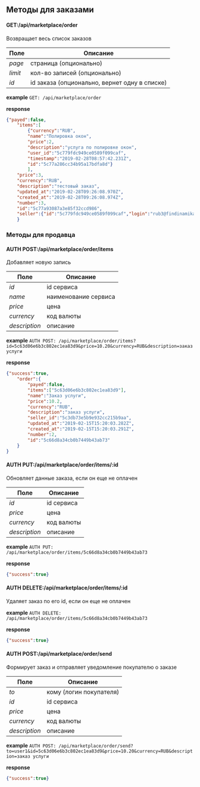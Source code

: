 ## Методы для заказами

#### GET:/api/marketplace/order
Возвращает весь список заказов

Поле | Описание
--- | ---
_page_| страница (опционально)
_limit_| кол-во записей (опционально)
_id_| id заказа (опционально, вернет одну в списке)

**example** `GET: /api/marketplace/order`

**response**
```json
{"payed":false,
    "items":[
        {"currency":"RUB",
        "name":"Полировка окон",
        "price":2,
        "description":"услуга по полировке окон",
        "user_id":"5c779fdc949ce0589f099caf",
        "timestamp":"2019-02-28T08:57:42.231Z",
        "id":"5c77a286cc34b95a17bdfa8d"}
        ],
    "price":3,
    "currency":"RUB",
    "description":"тестовый заказ",
    "updated_at":"2019-02-28T09:26:08.970Z",
    "created_at":"2019-02-28T09:26:08.974Z",
    "number":3,
    "id":"5c77a93087a3e85f32ccd986",
    "seller":{"id":"5c779fdc949ce0589f099caf","login":"rub3@findinamika.com"}
    }
```

### Методы для продавца
#### AUTH POST:/api/marketplace/order/items

Добавляет новую запись 

Поле | Описание
--- | ---
_id_| id сервиса
_name_| наименование сервиса
_price_| цена
_currency_| код валюты
_description_| описание

**example** `AUTH POST: /api/marketplace/order/items?id=5c63d06e6b3c802ec1ea83d9&price=10.20&currency=RUB&description=заказ услуги`

**response**
```json
{"success":true,
    "order":{
        "payed":false,
        "items":["5c63d06e6b3c802ec1ea83d9"],
        "name":"Заказ услуги",
        "price":10.2,
        "currency":"RUB",
        "description":"заказ услуги",
        "seller_id":"5c3db73e5b9e932cc215b9aa",
        "updated_at":"2019-02-15T15:20:03.282Z",
        "created_at":"2019-02-15T15:20:03.291Z",
        "number":2,
        "id":"5c66d8a34cb0b7449b43ab73"
    }
}
```

#### AUTH PUT:/api/marketplace/order/items/:id

Обновляет данные заказа, если он еще не оплачен 

Поле | Описание
--- | ---
_id_| id сервиса
_price_| цена
_currency_| код валюты
_description_| описание

**example** `AUTH PUT: /api/marketplace/order/items/5c66d8a34cb0b7449b43ab73`

**response**
```json
{"success":true}
```

#### AUTH DELETE:/api/marketplace/order/items/:id

Удаляет заказ по его id, если он еще не оплачен  

**example** `AUTH DELETE: /api/marketplace/order/items/5c66d8a34cb0b7449b43ab73`

**response**
```json
{"success":true}
```

#### AUTH POST:/api/marketplace/order/send

Формирует заказ и отправляет уведомление покупателю о заказе

Поле | Описание
--- | ---
_to_| кому (логин покупателя)
_id_| id сервиса
_price_| цена
_currency_| код валюты
_description_| описание

**example** `AUTH POST: /api/marketplace/order/send?to=user1&id=5c63d06e6b3c802ec1ea83d9&price=10.20&currency=RUB&description=заказ услуги`

**response**
```json
{"success":true}
```
